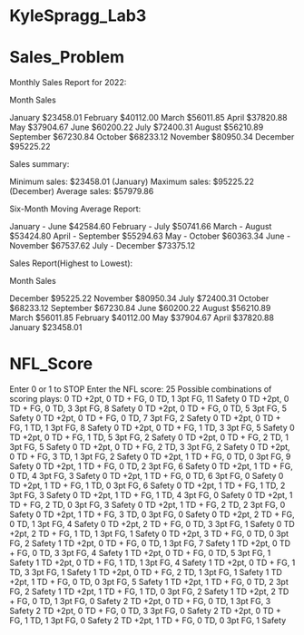 # KyleSpragg_Lab3

# Sales_Problem
Monthly Sales Report for 2022:

Month   Sales

January  $23458.01
February  $40112.00
March  $56011.85
April  $37820.88
May  $37904.67
June  $60200.22
July  $72400.31
August  $56210.89
September  $67230.84
October  $68233.12
November  $80950.34
December  $95225.22

Sales summary:

Minimum sales:  $23458.01       (January)
Maximum sales:  $95225.22       (December)
Average sales:  $57979.86

Six-Month Moving Average Report:

January -       June    $42584.60
February        -       July    $50741.66
March   -       August  $53424.80
April   -       September       $55294.63
May     -       October $60363.34
June    -       November        $67537.62
July    -       December        $73375.12

Sales Report(Highest to Lowest):

Month   Sales

December        $95225.22
November        $80950.34
July    $72400.31
October $68233.12
September       $67230.84
June    $60200.22
August  $56210.89
March   $56011.85
February        $40112.00
May     $37904.67
April   $37820.88
January $23458.01


# NFL_Score

Enter 0 or 1 to STOP
Enter the NFL score: 25
Possible combinations of scoring plays:
0 TD +2pt, 0 TD + FG, 0 TD, 1 3pt FG, 11 Safety
0 TD +2pt, 0 TD + FG, 0 TD, 3 3pt FG, 8 Safety
0 TD +2pt, 0 TD + FG, 0 TD, 5 3pt FG, 5 Safety
0 TD +2pt, 0 TD + FG, 0 TD, 7 3pt FG, 2 Safety
0 TD +2pt, 0 TD + FG, 1 TD, 1 3pt FG, 8 Safety
0 TD +2pt, 0 TD + FG, 1 TD, 3 3pt FG, 5 Safety
0 TD +2pt, 0 TD + FG, 1 TD, 5 3pt FG, 2 Safety
0 TD +2pt, 0 TD + FG, 2 TD, 1 3pt FG, 5 Safety
0 TD +2pt, 0 TD + FG, 2 TD, 3 3pt FG, 2 Safety
0 TD +2pt, 0 TD + FG, 3 TD, 1 3pt FG, 2 Safety
0 TD +2pt, 1 TD + FG, 0 TD, 0 3pt FG, 9 Safety
0 TD +2pt, 1 TD + FG, 0 TD, 2 3pt FG, 6 Safety
0 TD +2pt, 1 TD + FG, 0 TD, 4 3pt FG, 3 Safety
0 TD +2pt, 1 TD + FG, 0 TD, 6 3pt FG, 0 Safety
0 TD +2pt, 1 TD + FG, 1 TD, 0 3pt FG, 6 Safety
0 TD +2pt, 1 TD + FG, 1 TD, 2 3pt FG, 3 Safety
0 TD +2pt, 1 TD + FG, 1 TD, 4 3pt FG, 0 Safety
0 TD +2pt, 1 TD + FG, 2 TD, 0 3pt FG, 3 Safety
0 TD +2pt, 1 TD + FG, 2 TD, 2 3pt FG, 0 Safety
0 TD +2pt, 1 TD + FG, 3 TD, 0 3pt FG, 0 Safety
0 TD +2pt, 2 TD + FG, 0 TD, 1 3pt FG, 4 Safety
0 TD +2pt, 2 TD + FG, 0 TD, 3 3pt FG, 1 Safety
0 TD +2pt, 2 TD + FG, 1 TD, 1 3pt FG, 1 Safety
0 TD +2pt, 3 TD + FG, 0 TD, 0 3pt FG, 2 Safety
1 TD +2pt, 0 TD + FG, 0 TD, 1 3pt FG, 7 Safety
1 TD +2pt, 0 TD + FG, 0 TD, 3 3pt FG, 4 Safety
1 TD +2pt, 0 TD + FG, 0 TD, 5 3pt FG, 1 Safety
1 TD +2pt, 0 TD + FG, 1 TD, 1 3pt FG, 4 Safety
1 TD +2pt, 0 TD + FG, 1 TD, 3 3pt FG, 1 Safety
1 TD +2pt, 0 TD + FG, 2 TD, 1 3pt FG, 1 Safety
1 TD +2pt, 1 TD + FG, 0 TD, 0 3pt FG, 5 Safety
1 TD +2pt, 1 TD + FG, 0 TD, 2 3pt FG, 2 Safety
1 TD +2pt, 1 TD + FG, 1 TD, 0 3pt FG, 2 Safety
1 TD +2pt, 2 TD + FG, 0 TD, 1 3pt FG, 0 Safety
2 TD +2pt, 0 TD + FG, 0 TD, 1 3pt FG, 3 Safety
2 TD +2pt, 0 TD + FG, 0 TD, 3 3pt FG, 0 Safety
2 TD +2pt, 0 TD + FG, 1 TD, 1 3pt FG, 0 Safety
2 TD +2pt, 1 TD + FG, 0 TD, 0 3pt FG, 1 Safety
